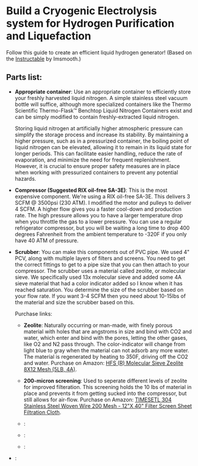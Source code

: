 <h1>Build a Cryogenic Electrolysis system for Hydrogen Purification and Liquefaction</h1>
<p>Follow this guide to create an efficient liquid hydrogen generator! (Based on the <a href="https://www.instructables.com/Homemade-liquid-nitrogen-generator/">Instructable</a> by Imsmooth.)</p>
<h2>Parts list:</h2>
<ul>
<li><p><b>Appropriate container</b>: Use an appropriate container to efficiently store your freshly harvested liquid nitrogen. A simple stainless steel vacuum bottle will suffice, although more specialized containers like the Thermo Scientific Thermo-Flask™ Benchtop Liquid Nitrogen Containers exist and can be simply modified to contain freshly-extracted liquid nitrogen.</p><p>Storing liquid nitrogen at artificially higher atmospheric pressure can simplify the storage process and increase its stability. By maintaining a higher pressure, such as in a pressurized container, the boiling point of liquid nitrogen can be elevated, allowing it to remain in its liquid state for longer periods. This can facilitate easier handling, reduce the rate of evaporation, and minimize the need for frequent replenishment. However, it is crucial to ensure proper safety measures are in place when working with pressurized containers to prevent any potential hazards.</p></li>
<li><p><b>Compressor (Suggested RIX oil-free SA-3E)</b>: This is the most expensive component. We're using a RIX oil-free SA-3E. This delivers 3 SCFM @ 3500psi (230 ATM). I modified the motor and pulleys to deliver 4 SCFM. A higher flow gives you a faster cool-down and production rate. The high pressure allows you to have a larger temperature drop when you throttle the gas to a lower pressure. You can use a regular refrigerator compressor, but you will be waiting a long time to drop 400 degrees Fahrenheit from the ambient temperature to -320F if you only have 40 ATM of pressure.</p></li>
<li><p><b>Scrubber</b>: You can make this components out of PVC pipe. We used 4" PCV, along with multiple layers of filters and screens. You need to get the correct fittings to get to a pipe size that you can then attach to your compressor. The scrubber uses a material called zeolite, or molecular sieve. We specifically used 13x molecular sieve and added some 4A sieve material that had a color indicator added so I know when it has reached saturation. You determine the size of the scrubber based on your flow rate. If you want 3-4 SCFM then you need about 10-15lbs of the material and size the scrubber based on this.</p><p>Purchase links:</p>
<ul>
<li><p><b>Zeolite</b>: Naturally occurring or man-made, with finely porous material with holes that are angstroms in size and bind with CO2 and water, which enter and bind with the pores, letting the other gases, like O2 and N2 pass through. The color-indicator will change from light blue to gray when the material can not adsorb any more water. The material is regenerated by heating to 350F, driving off the CO2 and water. Purchase on Amazon: <a href="https://www.amazon.com/dp/B09XTWYG6S/ref=twister_B0BHNPZZ9Y?_encoding=UTF8&psc=1">HFS (R) Molecular Sieve Zeolite 8X12 Mesh (5LB, 4A)</a>.</p></li>
<li><p><b>200-micron screening</b>: Used to seperate different levels of zeolite for improved filteration. This screening holds the 10 lbs of material in place and prevents it from getting sucked into the compressor, but still allows for air-flow. Purchase on Amazon: <a href="https://www.amazon.com/TIMESETL-Stainless-Steel-Woven-Wire/dp/B081QB3BLF">TIMESETL 304 Stainless Steel Woven Wire 200 Mesh - 12"X 40" Filter Screen Sheet Filtration Cloth</a>.</p></li>
<li><p><b></b>: </p></li>
<li><p><b></b>: </p></li>
<li><p><b></b>: </p></li>
</ul>
</li>
<li><p><b></b>: </p></li>
</ul>